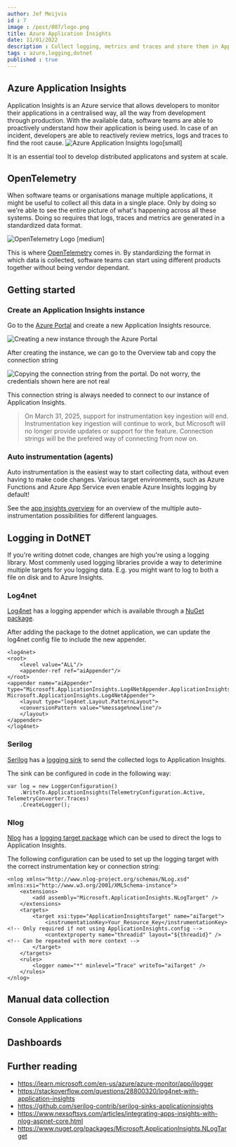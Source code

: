 ```yaml
---
author: Jef Meijvis
id : 7
image : /post/007/logo.png
title: Azure Application Insights
date: 11/01/2022
description : Collect logging, metrics and traces and store them in Application Insights.
tags : azure,logging,dotnet
published : true
---
```


## Azure Application Insights
Application Insights is an Azure service that allows developers to monitor their applications in a centralised way, all the way from development through production. With the available data, software teams are able to proactively understand how their application is being used. In case of an incident, developers are able to reactively review metrics, logs and traces to find the root cause. 
![Azure Application Insights logo[small]](/static/post/007/logo.png)

It is an essential tool to develop distributed applicatons and system at scale.

## OpenTelemetry
When software teams or organisations manage multiple applications, it might be useful to collect all this data in a single place. Only by doing so we're able to see the entire picture of what's happening across all these systems.
Doing so requires that logs, traces and metrics are generated in a standardized data format.

![OpenTelemetry Logo [medium]](/static/post/007/opentelemetry.png)

This is where [OpenTelemetry](https://opentelemetry.io/) comes in. By standardizing the format in which data is collected, software teams can start using different products together without being vendor dependant. 

## Getting started

### Create an Application Insights instance
Go to the [Azure Portal](https://www.portal.azure.com) and create a new Application Insights resource.

![Creating a new instance through the Azure Portal](/static/post/007/portal1.png)

After creating the instance, we can go to the Overview tab and copy the connection string

![Copying the connection string from the portal. Do not worry, the credentials shown here are not real](/static/post/007/portal2.png)

This connection string is always needed to connect to our instance of Application Insights.

> On March 31, 2025, support for instrumentation key ingestion will end. Instrumentation key ingestion will continue to work, but Microsoft will no longer provide updates or support for the feature. Connection strings will be the prefered way of connecting from now on.


### Auto instrumentation (agents)
Auto instrumentation is the easiest way to start collecting data, without even having to make code changes.
Various target environments, such as Azure Functions and Azure App Service even enable Azure Insights logging by default!

See the [app insights overview](https://learn.microsoft.com/en-us/azure/azure-monitor/app/app-insights-overview?tabs=net#how-do-i-instrument-an-application) for an overview of the multiple auto-instrumentation possibilities for different languages.

## Logging in DotNET
If you're writing dotnet code, changes are high you're using a logging library.
Most commenly used logging libraries provide a way to deterimine multiple targets for you logging data.
E.g. you might want to log to both a file on disk and to Azure Insights.

### Log4net
[Log4net](https://logging.apache.org/log4net/) has a logging appender which is available through a [NuGet package](https://www.nuget.org/packages/Microsoft.ApplicationInsights.Log4NetAppender/2.21.0).

After adding the package to the dotnet application, we can update the log4net config file to include the new appender. 

    <log4net>
    <root>
        <level value="ALL"/>
        <appender-ref ref="aiAppender"/>
    </root>
    <appender name="aiAppender" type="Microsoft.ApplicationInsights.Log4NetAppender.ApplicationInsightsAppender, Microsoft.ApplicationInsights.Log4NetAppender">
        <layout type="log4net.Layout.PatternLayout">
        <conversionPattern value="%message%newline"/>
        </layout>
    </appender>
    </log4net> 
### Serilog

[Serilog](https://serilog.net/) has a [logging sink](https://www.nuget.org/packages/Serilog.Sinks.ApplicationInsights/) to send the collected logs to Application Insights.

The sink can be configured in code in the following way:

    var log = new LoggerConfiguration()
        .WriteTo.ApplicationInsights(TelemetryConfiguration.Active, TelemetryConverter.Traces)
        .CreateLogger();

### Nlog
[Nlog](https://nlog-project.org/) has a [logging target package](https://www.nuget.org/packages/Microsoft.ApplicationInsights.NLogTarget/2.21.0) which can be used to direct the logs to Application Insights.

The following configuration can be used to set up the logging target with the correct instrumentation key or connection string:

    <nlog xmlns="http://www.nlog-project.org/schemas/NLog.xsd" xmlns:xsi="http://www.w3.org/2001/XMLSchema-instance">
        <extensions>
            <add assembly="Microsoft.ApplicationInsights.NLogTarget" />
        </extensions>
        <targets>
            <target xsi:type="ApplicationInsightsTarget" name="aiTarget">
                <instrumentationKey>Your_Resource_Key</instrumentationKey>	<!-- Only required if not using ApplicationInsights.config -->
                <contextproperty name="threadid" layout="${threadid}" />	<!-- Can be repeated with more context -->
            </target>
        </targets>
        <rules>
            <logger name="*" minlevel="Trace" writeTo="aiTarget" />
        </rules>
    </nlog>


## Manual data collection  
### Console Applications




## Dashboards

## Further reading
- https://learn.microsoft.com/en-us/azure/azure-monitor/app/ilogger
- https://stackoverflow.com/questions/28800320/log4net-with-application-insights
- https://github.com/serilog-contrib/serilog-sinks-applicationinsights
- https://www.nexsoftsys.com/articles/integrating-apps-insights-with-nlog-aspnet-core.html
- https://www.nuget.org/packages/Microsoft.ApplicationInsights.NLogTarget





